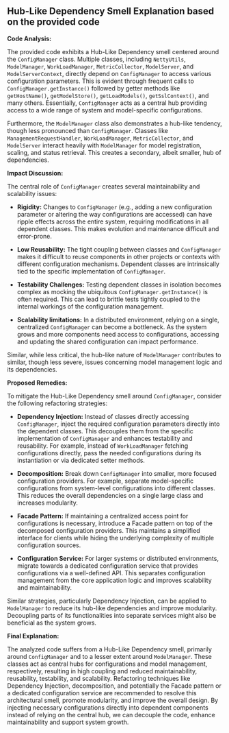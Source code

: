 ## Hub-Like Dependency Smell Explanation based on the provided code

**Code Analysis:**

The provided code exhibits a Hub-Like Dependency smell centered around the `ConfigManager` class. Multiple classes, including `NettyUtils`, `ModelManager`, `WorkLoadManager`, `MetricCollector`, `ModelServer`, and `ModelServerContext`, directly depend on `ConfigManager` to access various configuration parameters. This is evident through frequent calls to `ConfigManager.getInstance()` followed by getter methods like `getHostName()`, `getModelStore()`, `getLoadModels()`, `getSslContext()`, and many others. Essentially, `ConfigManager` acts as a central hub providing access to a wide range of system and model-specific configurations.

Furthermore, the `ModelManager` class also demonstrates a hub-like tendency, though less pronounced than `ConfigManager`. Classes like `ManagementRequestHandler`, `WorkLoadManager`, `MetricCollector`, and `ModelServer` interact heavily with `ModelManager` for model registration, scaling, and status retrieval. This creates a secondary, albeit smaller, hub of dependencies.

**Impact Discussion:**

The central role of `ConfigManager` creates several maintainability and scalability issues:

-   **Rigidity:** Changes to `ConfigManager` (e.g., adding a new configuration parameter or altering the way configurations are accessed) can have ripple effects across the entire system, requiring modifications in all dependent classes. This makes evolution and maintenance difficult and error-prone.

-   **Low Reusability:** The tight coupling between classes and `ConfigManager` makes it difficult to reuse components in other projects or contexts with different configuration mechanisms. Dependent classes are intrinsically tied to the specific implementation of `ConfigManager`.

-   **Testability Challenges:** Testing dependent classes in isolation becomes complex as mocking the ubiquitous `ConfigManager.getInstance()` is often required. This can lead to brittle tests tightly coupled to the internal workings of the configuration management.

-   **Scalability limitations:** In a distributed environment, relying on a single, centralized `ConfigManager` can become a bottleneck. As the system grows and more components need access to configurations, accessing and updating the shared configuration can impact performance.

Similar, while less critical, the hub-like nature of `ModelManager` contributes to similar, though less severe, issues concerning model management logic and its dependencies.

**Proposed Remedies:**

To mitigate the Hub-Like Dependency smell around `ConfigManager`, consider the following refactoring strategies:

-   **Dependency Injection:** Instead of classes directly accessing `ConfigManager`, inject the required configuration parameters directly into the dependent classes. This decouples them from the specific implementation of `ConfigManager` and enhances testability and reusability. For example, instead of `WorkLoadManager` fetching configurations directly, pass the needed configurations during its instantiation or via dedicated setter methods.

-   **Decomposition:** Break down `ConfigManager` into smaller, more focused configuration providers. For example, separate model-specific configurations from system-level configurations into different classes. This reduces the overall dependencies on a single large class and increases modularity.

-   **Facade Pattern:** If maintaining a centralized access point for configurations is necessary, introduce a Facade pattern on top of the decomposed configuration providers. This maintains a simplified interface for clients while hiding the underlying complexity of multiple configuration sources.

-   **Configuration Service:** For larger systems or distributed environments, migrate towards a dedicated configuration service that provides configurations via a well-defined API. This separates configuration management from the core application logic and improves scalability and maintainability.

Similar strategies, particularly Dependency Injection, can be applied to `ModelManager` to reduce its hub-like dependencies and improve modularity. Decoupling parts of its functionalities into separate services might also be beneficial as the system grows.

**Final Explanation:**

The analyzed code suffers from a Hub-Like Dependency smell, primarily around `ConfigManager` and to a lesser extent around `ModelManager`. These classes act as central hubs for configurations and model management, respectively, resulting in high coupling and reduced maintainability, reusability, testability, and scalability. Refactoring techniques like Dependency Injection, decomposition, and potentially the Facade pattern or a dedicated configuration service are recommended to resolve this architectural smell, promote modularity, and improve the overall design. By injecting necessary configurations directly into dependent components instead of relying on the central hub, we can decouple the code, enhance maintainability and support system growth.
